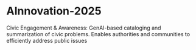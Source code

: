 # AInnovation-2025
Civic Engagement &amp; Awareness: GenAI-based cataloging and summarization of civic problems. Enables authorities and communities to efficiently address public issues
